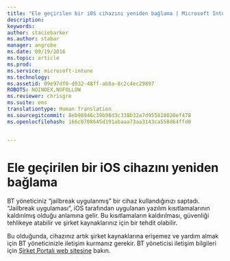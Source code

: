 ```yaml
---
title: "Ele geçirilen bir iOS cihazını yeniden bağlama | Microsoft Intune"
description: 
keywords: 
author: staciebarker
ms.author: stabar
manager: angrobe
ms.date: 09/19/2016
ms.topic: article
ms.prod: 
ms.service: microsoft-intune
ms.technology: 
ms.assetid: 09e97df0-d032-48ff-ab8a-8c2c4ec29897
ROBOTS: NOINDEX,NOFOLLOW
ms.reviewer: chrisgre
ms.suite: ems
translationtype: Human Translation
ms.sourcegitcommit: 8eb98946c39b98d3c338b32a7d955818020ef478
ms.openlocfilehash: 166c0708645d191abaaa73aa3143ca558d64ffd0


---
```


# Ele geçirilen bir iOS cihazını yeniden bağlama
BT yöneticiniz “jailbreak uygulanmış” bir cihaz kullandığınızı saptadı. “Jailbreak uygulaması”, iOS tarafından uygulanan yazılım kısıtlamalarının kaldırılmış olduğu anlamına gelir. Bu kısıtlamaların kaldırılması, güvenliği tehlikeye atabilir ve şirket kaynaklarınız için bir tehdit olabilir. 

Bu olduğunda, cihazınız artık şirket kaynaklarına erişemez ve yardım almak için BT yöneticinizle iletişim kurmanız gerekir. BT yöneticisi iletişim bilgileri için [Şirket Portalı web sitesine](http://portal.manage.microsoft.com) bakın.



<!--HONumber=Oct16_HO2-->


